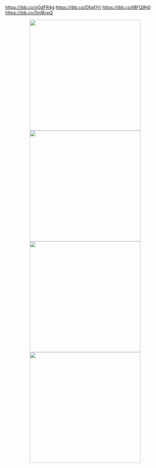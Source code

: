 https://ibb.co/xGdFR4g
https://ibb.co/Dfq4Yrj
https://ibb.co/tBFQ9h0
https://ibb.co/5njBcpQ

<p align="center">
  <img src="https://ibb.co/5njBcpQ" width="350" >
  <img src="https://ibb.co/Dfq4Yrj" width="350" >
   <img src="https://ibb.co/tBFQ9h0" width="350" >
  <img src="https://ibb.co/5njBcpQ" width="350" >
</p>
